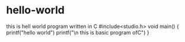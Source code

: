 # hello-world
this is hell world program written in C 
#include<studio.h>
void main()
{
printf("hello world")
printf("\n this is basic program ofC")
}
